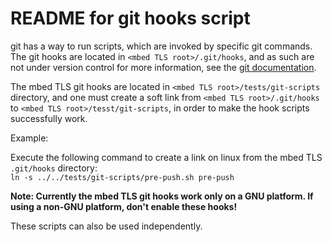 README for git hooks script
===========================
git has a way to run scripts, which are invoked by specific git commands.
The git hooks are located in `<mbed TLS root>/.git/hooks`, and as such are not under version control
for more information, see the [git documentation](https://git-scm.com/docs/githooks).

The mbed TLS git hooks are located in `<mbed TLS root>/tests/git-scripts` directory, and one must create a soft link from `<mbed TLS root>/.git/hooks` to `<mbed TLS root>/tesst/git-scripts`, in order to make the hook scripts successfully work.

Example:

Execute the following command to create a link on linux from the mbed TLS `.git/hooks` directory:  
`ln -s ../../tests/git-scripts/pre-push.sh pre-push`

**Note: Currently the mbed TLS git hooks work only on a GNU platform. If using a non-GNU platform, don't enable these hooks!**

These scripts can also be used independently.
